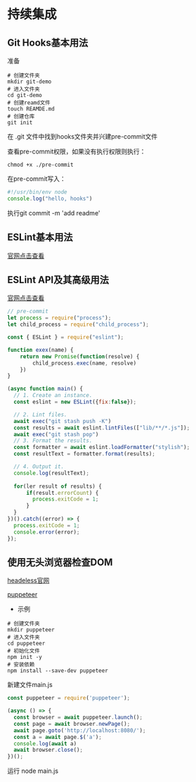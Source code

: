 # 持续集成

## Git Hooks基本用法

准备
```shell
# 创建文件夹
mkdir git-demo
# 进入文件夹
cd git-demo
# 创建reamd文件
touch REAMDE.md
# 创建仓库
git init
```
在 .git 文件中找到hooks文件夹并兴建pre-commit文件

查看pre-commit权限，如果没有执行权限则执行：

```shell
chmod +x ./pre-commit
```

在pre-commit写入：
```js
#!/usr/bin/env node
console.log("hello, hooks")
```
执行git commit -m 'add readme'

## ESLint基本用法
[官网点击查看](https://eslint.org/docs/user-guide/getting-started)

## ESLint API及其高级用法

[官网点击查看](https://eslint.org/docs/developer-guide/nodejs-api#eslint-class)
```js
// pre-commit
let process = require("process");
let child_process = require("child_process");

const { ESLint } = require("eslint");

function exex(name) {
	return new Promise(function(resolve) {
		child_process.exec(name, resolve)
	})
}

(async function main() {
  // 1. Create an instance.
  const eslint = new ESLint({fix:false});

  // 2. Lint files.
  await exec("git stash push -K")
  const results = await eslint.lintFiles(["lib/**/*.js"]);
  await exec("git stash pop")
  // 3. Format the results.
  const formatter = await eslint.loadFormatter("stylish");
  const resultText = formatter.format(results);

  // 4. Output it.
  console.log(resultText);
  
  for(ler result of results) {
	  if(result.errorCount) {
		process.exitCode = 1;
	  }
  }
})().catch((error) => {
  process.exitCode = 1;
  console.error(error);
});
```
## 使用无头浏览器检查DOM

[headeless官网](https://developers.google.com/web/updates/2017/04/headless-chrome)

[puppeteer](https://developers.google.com/web/tools/puppeteer/get-started)

- 示例

```shell
# 创建文件夹
mkdir puppeteer
# 进入文件夹
cd puppeteer
# 初始化文件
npm init -y
# 安装依赖
npm install --save-dev puppeteer

```
新建文件main.js

```js
const puppeteer = require('puppeteer');

(async () => {
  const browser = await puppeteer.launch();
  const page = await browser.newPage();
  await page.goto('http://localhost:8080/');
  const a = await page.$('a');
  console.log(await a)
  await browser.close();
})();
```

运行 node main.js

